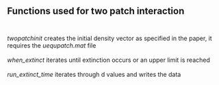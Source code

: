 ## Functions used for two patch interaction<br /><br />
*twopatchinit* creates the initial density vector as specified in the paper, it requires the *uequpatch.mat* file<br /><br />
*when_extinct* iterates until extinction occurs or an upper limit is reached<br /><br />
*run_extinct_time* iterates through d values and writes the data
